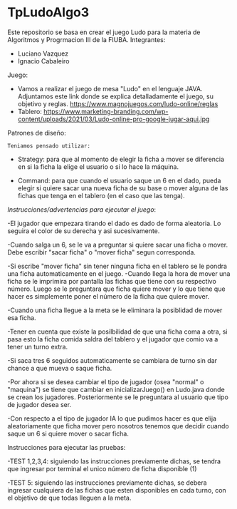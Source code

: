 # TpLudoAlgo3
Este repositorio se basa en crear el juego Ludo para la materia de Algoritmos y Progrmacion III de la FIUBA.
Integrantes: 
- Luciano Vazquez
- Ignacio Cabaleiro


Juego: 

- Vamos a realizar el juego de mesa "Ludo" en el lenguaje JAVA.
  Adjuntamos este link donde se explica detalladamente el juego, su objetivo y reglas.
  https://www.magnojuegos.com/ludo-online/reglas
- Tablero: https://www.marketing-branding.com/wp-content/uploads/2021/03/Ludo-online-pro-google-jugar-aqui.jpg



Patrones de diseño:

    Teniamos pensado utilizar:
    
  - Strategy: para que al momento de elegir la ficha a mover se diferencia en si la ficha la elige el usuario o si lo hace la máquina.
  
  - Command: para que cuando el usuario saque un 6 en el dado, pueda elegir si quiere sacar una nueva ficha de su base o mover alguna de las fichas que tenga en el           tablero (en el caso que las tenga).


*_Instrucciones/advertencias para ejecutar el juego_*:
  
  -El jugador que empezara tirando el dado es dado de forma aleatoria. Lo seguira el color de su derecha y asi sucesivamente.
  
  -Cuando salga un 6, se le va a preguntar si quiere sacar una ficha o mover. Debe escribir "sacar ficha" o "mover ficha" segun corresponda.
  
  -Si escribe "mover ficha" sin tener ninguna ficha en el tablero se le pondra una ficha automaticamente en el juego.
  -Cuando llega la hora de mover una ficha se le imprimira por pantalla las fichas que tiene con su respectivo número. Luego se le preguntara que ficha quiere mover y  lo que tiene que hacer es simplemente poner el número de la ficha que quiere mover.
  
  -Cuando una ficha llegue a la meta se le eliminara la posiblidad de mover esa ficha.
  
  -Tener en cuenta que existe la posilbilidad de que una ficha coma a otra, si pasa esto la ficha comida saldra del tablero y el jugador que comio va a tener un turno extra.
  
  -Si saca tres 6 seguidos automaticamente se cambiara de turno sin dar chance a que mueva o saque ficha.
  
  -Por ahora si se desea cambiar el tipo de jugador (osea "normal" o "maquina") se tiene que cambiar en inicializarJuego() en Ludo.java donde se crean los jugadores. Posteriormente se le preguntara al usuario que tipo de jugador desea ser. 
  
  -Con respecto a el tipo de jugador IA lo que pudimos hacer es que elija aleatoriamente que ficha mover pero nosotros tenemos que decidir cuando saque un 6 si quiere mover o sacar ficha.


Instrucciones para ejecutar las pruebas: 

-TEST 1,2,3,4: siguiendo las instrucciones previamente dichas, se tendra que ingresar por terminal el unico número de ficha disponible (1)

-TEST 5: siguiendo las instrucciones previamente dichas, se debera ingresar cualquiera de las fichas que esten disponibles en cada turno, con el objetivo de que todas lleguen a la meta.

  
